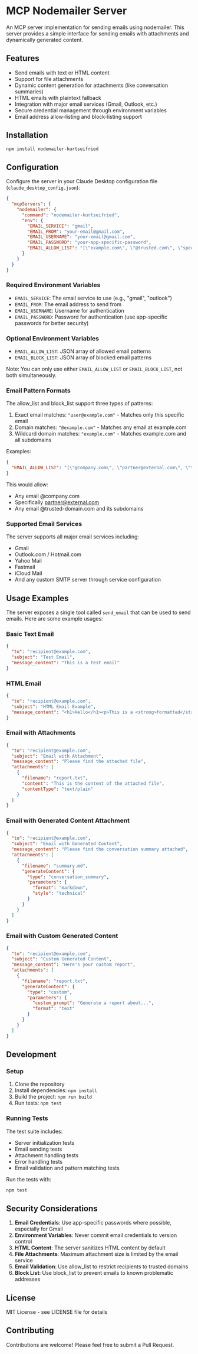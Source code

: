 # MCP Nodemailer Server

An MCP server implementation for sending emails using nodemailer. This server provides a simple interface for sending emails with attachments and dynamically generated content.

## Features

- Send emails with text or HTML content
- Support for file attachments
- Dynamic content generation for attachments (like conversation summaries)
- HTML emails with plaintext fallback
- Integration with major email services (Gmail, Outlook, etc.)
- Secure credential management through environment variables
- Email address allow-listing and block-listing support

## Installation

```bash
npm install nodemailer-kurtseifried
```

## Configuration

Configure the server in your Claude Desktop configuration file (`claude_desktop_config.json`):

```json
{
  "mcpServers": {
    "nodemailer": {
      "command": "nodemailer-kurtseifried",
      "env": {
        "EMAIL_SERVICE": "gmail",
        "EMAIL_FROM": "your-email@gmail.com",
        "EMAIL_USERNAME": "your-email@gmail.com",
        "EMAIL_PASSWORD": "your-app-specific-password",
        "EMAIL_ALLOW_LIST": "[\"example.com\", \"@trusted.com\", \"specific@example.org\"]"
      }
    }
  }
}
```

### Required Environment Variables

- `EMAIL_SERVICE`: The email service to use (e.g., "gmail", "outlook")
- `EMAIL_FROM`: The email address to send from
- `EMAIL_USERNAME`: Username for authentication
- `EMAIL_PASSWORD`: Password for authentication (use app-specific passwords for better security)

### Optional Environment Variables

- `EMAIL_ALLOW_LIST`: JSON array of allowed email patterns
- `EMAIL_BLOCK_LIST`: JSON array of blocked email patterns

Note: You can only use either `EMAIL_ALLOW_LIST` or `EMAIL_BLOCK_LIST`, not both simultaneously.

### Email Pattern Formats

The allow_list and block_list support three types of patterns:

1. Exact email matches: `"user@example.com"` - Matches only this specific email
2. Domain matches: `"@example.com"` - Matches any email at example.com
3. Wildcard domain matches: `"example.com"` - Matches example.com and all subdomains

Examples:
```json
{
  "EMAIL_ALLOW_LIST": "[\"@company.com\", \"partner@external.com\", \"trusted-domain.com\"]"
}
```

This would allow:
- Any email @company.com
- Specifically partner@external.com
- Any email @trusted-domain.com and its subdomains

### Supported Email Services

The server supports all major email services including:

- Gmail
- Outlook.com / Hotmail.com
- Yahoo Mail
- Fastmail
- iCloud Mail
- And any custom SMTP server through service configuration

## Usage Examples

The server exposes a single tool called `send_email` that can be used to send emails. Here are some example usages:

### Basic Text Email

```json
{
  "to": "recipient@example.com",
  "subject": "Test Email",
  "message_content": "This is a test email"
}
```

### HTML Email

```json
{
  "to": "recipient@example.com",
  "subject": "HTML Email Example",
  "message_content": "<h1>Hello</h1><p>This is a <strong>formatted</strong> email.</p>"
}
```

### Email with Attachments

```json
{
  "to": "recipient@example.com",
  "subject": "Email with Attachment",
  "message_content": "Please find the attached file",
  "attachments": [
    {
      "filename": "report.txt",
      "content": "This is the content of the attached file",
      "contentType": "text/plain"
    }
  ]
}
```

### Email with Generated Content Attachment

```json
{
  "to": "recipient@example.com",
  "subject": "Email with Generated Content",
  "message_content": "Please find the conversation summary attached",
  "attachments": [
    {
      "filename": "summary.md",
      "generateContent": {
        "type": "conversation_summary",
        "parameters": {
          "format": "markdown",
          "style": "technical"
        }
      }
    }
  ]
}
```

### Email with Custom Generated Content

```json
{
  "to": "recipient@example.com",
  "subject": "Custom Generated Content",
  "message_content": "Here's your custom report",
  "attachments": [
    {
      "filename": "report.txt",
      "generateContent": {
        "type": "custom",
        "parameters": {
          "custom_prompt": "Generate a report about...",
          "format": "text"
        }
      }
    }
  ]
}
```

## Development

### Setup

1. Clone the repository
2. Install dependencies: `npm install`
3. Build the project: `npm run build`
4. Run tests: `npm test`

### Running Tests

The test suite includes:
- Server initialization tests
- Email sending tests
- Attachment handling tests
- Error handling tests
- Email validation and pattern matching tests

Run the tests with:

```bash
npm test
```

## Security Considerations

1. **Email Credentials**: Use app-specific passwords where possible, especially for Gmail
2. **Environment Variables**: Never commit email credentials to version control
3. **HTML Content**: The server sanitizes HTML content by default
4. **File Attachments**: Maximum attachment size is limited by the email service
5. **Email Validation**: Use allow_list to restrict recipients to trusted domains
6. **Block List**: Use block_list to prevent emails to known problematic addresses

## License

MIT License - see LICENSE file for details

## Contributing

Contributions are welcome! Please feel free to submit a Pull Request.